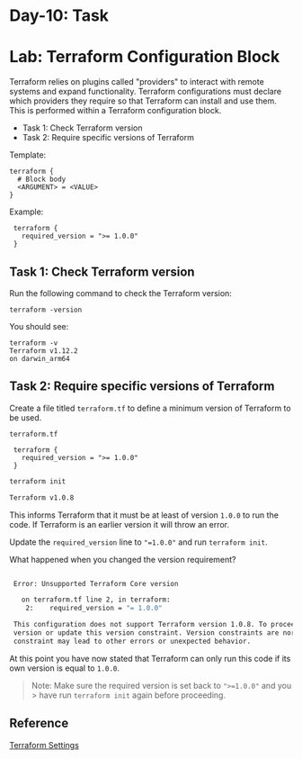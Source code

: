 # Day-10: Task

# Lab: Terraform Configuration Block

Terraform relies on plugins called "providers" to interact with remote systems and expand functionality. Terraform configurations must declare which providers they require so that Terraform can install and use them. This is performed within a Terraform configuration block.

- Task 1: Check Terraform version
- Task 2: Require specific versions of Terraform

Template:

```hcl
terraform {
  # Block body
  <ARGUMENT> = <VALUE>
}
```

Example:

```hcl
 terraform {
   required_version = ">= 1.0.0"
 }
```

## Task 1: Check Terraform version

Run the following command to check the Terraform version:

```shell
terraform -version
```

You should see:

```text
terraform -v
Terraform v1.12.2
on darwin_arm64
```

## Task 2: Require specific versions of Terraform

Create a file titled `terraform.tf` to define a minimum version of Terraform to be used.

`terraform.tf`

```hcl
 terraform {
   required_version = ">= 1.0.0"
 }
```

```bash
terraform init
```

```bash
Terraform v1.0.8
```

This informs Terraform that it must be at least of version `1.0.0` to run the code. If Terraform is an earlier version it will throw an error.

Update the `required_version` line to `"=1.0.0"` and run
`terraform init`.

What happened when you changed the version requirement?

```bash

 Error: Unsupported Terraform Core version

   on terraform.tf line 2, in terraform:
    2:    required_version = "= 1.0.0"

 This configuration does not support Terraform version 1.0.8. To proceed, either choose another supported Terraform
 version or update this version constraint. Version constraints are normally set for good reason, so updating the
 constraint may lead to other errors or unexpected behavior.


```

At this point you have now stated that Terraform can only run this code if its own version is equal to `1.0.0`.

> Note: Make sure the required version is set back to `">=1.0.0"` and you > have run `terraform init` again before proceeding.

## Reference

[Terraform Settings](https://www.terraform.io/docs/language/settings/index.html)

